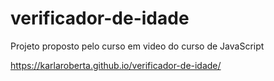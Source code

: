 # verificador-de-idade
 Projeto proposto pelo curso em video do curso de JavaScript

https://karlaroberta.github.io/verificador-de-idade/
